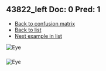 ## 43822_left Doc: 0 Pred: 1
- [Back to confusion matrix](https://github.com/juliandewit/kaggle_retinopathy/blob/master/matrix.md)
- [Back to list](https://github.com/juliandewit/kaggle_retinopathy/blob/master/lists/01/list.md)
- [Next example in list](https://github.com/juliandewit/kaggle_retinopathy/blob/master/lists/01/43/43932_right.md)

![Eye](https://retinopaty.blob.core.windows.net/size1024/43822_left_0.jpeg)

### 

![Eye]()

